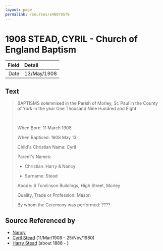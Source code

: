 ```yaml
---
layout: page
permalink: /sources/s48079579
---
```


# 1908 STEAD, CYRIL - Church of England Baptism

Field | Detail
---:|:---
Date | 13/May/1908

## Text

> BAPTISMS solemnised in the Parish of Morley, St. Paul in the County of York in the year One Thousand Nine Hundred and Eight
>
> <br/>
>
> When Born: 11 March 1908
>
> When Baptised: 1908 May 13
>
> Child's Christian Name: Cyril
>
> Parent's Names:
>
> * Christian: Harry & Nancy
>
> * Surname: Stead
>
> Abode: 6 Tomlinson Buildings, High Street, Morley
>
> Quality, Trade or Profession: Mason
>
> By whom the Ceremony was performed: ????
>

## Source Referenced by

* [Nancy](../people/@68661720@-nancy-b-d.md)
* [Cyril Stead](../people/@61214710@-cyril-stead-b1908-3-11-d1980-11-25.md) (11/Mar/1908 - 25/Nov/1980)
* [Harry Stead](../people/@68900898@-harry-stead-b1888-d.md) (about 1888 - )
